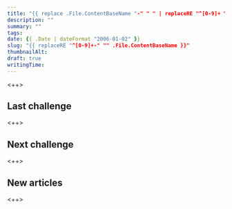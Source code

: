 ```yaml
---
title: "{{ replace .File.ContentBaseName "-" " " | replaceRE "^[0-9]+ " "" | title }}: <++>"
description: ""
summary: ""
tags:
date: {{ .Date | dateFormat "2006-01-02" }}
slug: "{{ replaceRE "^[0-9]+-" "" .File.ContentBaseName }}"
thumbnailAlt:
draft: true
writingTime:
---
```


<++>

## Last challenge

<++>

## Next challenge

<++>

## New articles

<++>
